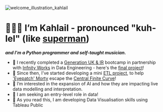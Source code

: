 ![welcome_illustration_kahlail](https://github.com/kahlail/kahlail/assets/109074529/789ff4e8-c373-4e85-b885-441aa20b37aa)
# 🧑🏾‍💻 I’m Kahlail - pronounced "kuh-lel" (like [superman](https://www.supermanhomepage.com/supermans-kryptonian-name-explained-kal-els-origin-and-first-use/#:~:text=On%20Krypton%2C%20his%20name%20signifies,%E2%80%9D%20or%20%E2%80%9CStar%20Child%E2%80%9D.)) 
***and I'm a Python programmer and self-taught musician.***
<br/>
- 🌱 I recently completed a [Generation UK & IR](https://uk.generation.org/) bootcamp in partnership with [Infnity Works](https://www.infinityworks.com/) in Data Engineering - here's the [final project](https://github.com/kahlail/generation_uk_final_project_kahlail)!
- 🦠 Since then, I've started developing a mini [ETL project](https://github.com/kahlail/escape_the_central_finite_curve), to help ['Eyepatch' Morty](https://rickandmorty.fandom.com/wiki/Evil_Morty) escape the [Central Finite Curve](https://rickandmorty.fandom.com/wiki/Central_Finite_Curve)!
- 👀 I’m interested in the expansion of AI and how they are impacting live data modelling and interpretation.
- 💙 I am seeking an entry-level role in data!
- 📖 As you read this, I am developing Data Visualisation skills using Tableau Public



<!---
kahlail/kahlail is a ✨ special ✨ repository because its `README.md` (this file) appears on your GitHub profile.
You can click the Preview link to take a look at your changes.
--->
